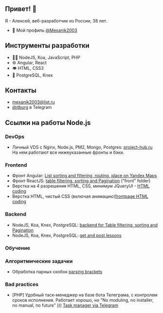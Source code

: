 ## Привет! 👋
Я - Алексей, веб-разработчик из России, 38 лет.

- 🧭 Мой профиль [@Mexanik2003](https://github.com/Mexanik2003)

## Инструменты разработки
- 👨‍💻 NodeJS, Koa, JavaScript, PHP
- ⚙️ Angular, React
- 👁️ HTML, CSS3
- 💽 PostgreSQL, Knex

## Контакты
- [mexanik2003@list.ru]([mexanik2003@list.ru)
- [@itburg](@itburg) в Telegram

## Ссылки на работы Node.js

### DevOps

- Личный VDS с Nginx, Node.js, PM2, Mongo, Postgres: [project-hub.ru](http://project-hub.ru)
На нем работают все нижеуказанные фронты и бэки.

### Frontend
- Фронт Angular: [List sorting and filtering, routing, place on Yandex Maps](https://github.com/Mexanik2003/test-front)
- Фронт ReactJS: [table filtering, sorting and Pagination](https://github.com/Mexanik2003/react-table-sort) ("front" folder)
- Верстка на 4 разрешения HTML, CSS, минимум JQueryUI - [HTML coding](https://github.com/Mexanik2003/sm-test)
- Верстка HTML, чистый CSS (включая анимацию)[frontpage HTML coding](https://github.com/Mexanik2003/cgkb3.ru)
### Backend
- NodeJS, Koa, Knex, PostgreSQL: [backend for Table filtering, sorting and Pagination](https://github.com/Mexanik2003/react-table-sort)
- NodeJS, Koa, Knex, PostgreSQL: [get and post lessons](https://github.com/Mexanik2003/mk-test)
### Обучение

### Алгоритмические задачки
- Обработка парных скобок [parsing brackets](https://github.com/Mexanik2003/contests/tree/master/algorytms/skobochnye_posledovatelnosti)

### Bad practices
- \[PHP\] Удобный таск-менеджер на базе бота Телеграма, с контролем сроков исполнения. Работает хорошо, но "No moduling, no installer, no manual, no future" ))) [Task manager via Telegram](https://github.com/Mexanik2003/standalone_telegram_bot)

